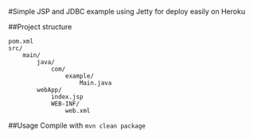 #Simple JSP and JDBC example using Jetty for deploy easily on Heroku

##Project structure

```
pom.xml
src/
    main/
        java/
            com/
                example/
                    Main.java
        webApp/
            index.jsp
            WEB-INF/
                web.xml
```

##Usage
Compile with ```mvn clean package```